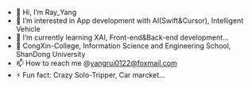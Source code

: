 - 👋 Hi, I’m Ray_Yang
- 👀 I’m interested in App development with AI(Swift&Cursor), Intelligent Vehicle
- 🌱 I’m currently learning XAI, Front-end&Back-end development...
- 🏫 CongXin-College, Information Science and Engineering School, ShanDong University
- 📫 How to reach me @yangrui0122@foxmail.com
- ⚡ Fun fact: Crazy Solo-Tripper, Car marcket...

<!---
RuiYang0122/RuiYang0122 is a ✨ special ✨ repository because its `README.md` (this file) appears on your GitHub profile.
You can click the Preview link to take a look at your changes.
--->
